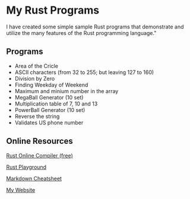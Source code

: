 # My Rust Programs
I have created some simple sample Rust programs that demonstrate and utilize the many features of the Rust programming language."
## Programs
* Area of the Cricle
* ASCII characters (from 32 to 255; but leaving 127 to 160)
* Division by Zero
* Finding Weekday of Weekend
* Maximum and minium number in the array
* MegaBall Generator (10 set)
* Multiplication table of 7, 10 and 13
* PowerBall Generator (10 set)
* Reverse the string
* Validates US phone number

## Online Resources
[Rust Online Compiler (free)](https://www.programiz.com/rust/online-compiler/)

[Rust Playground](https://play.rust-lang.org/?version=stable&mode=debug&edition=2021)

[Markdown Cheatsheet](https://github.com/adam-p/markdown-here/wiki/Markdown-Cheatsheet)

[My Website](https://siken-dongol.com)

